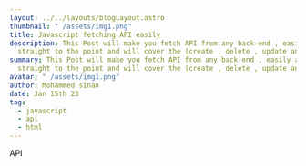 ```yaml
---
layout: ../../layouts/blogLayout.astro
thumbnail: " /assets/img1.png"
title: Javascript fetching API easily
description: This Post will make you fetch API from any back-end , easily and
  straight to the point and will cover the (create , delete , update and read)
summary: This Post will make you fetch API from any back-end , easily and
  straight to the point and will cover the (create , delete , update and read)
avatar: " /assets/img1.png"
author: Mohammed sinan
date: Jan 15th 23
tag:
  - javascript
  - api
  - html
---
```

A﻿PI